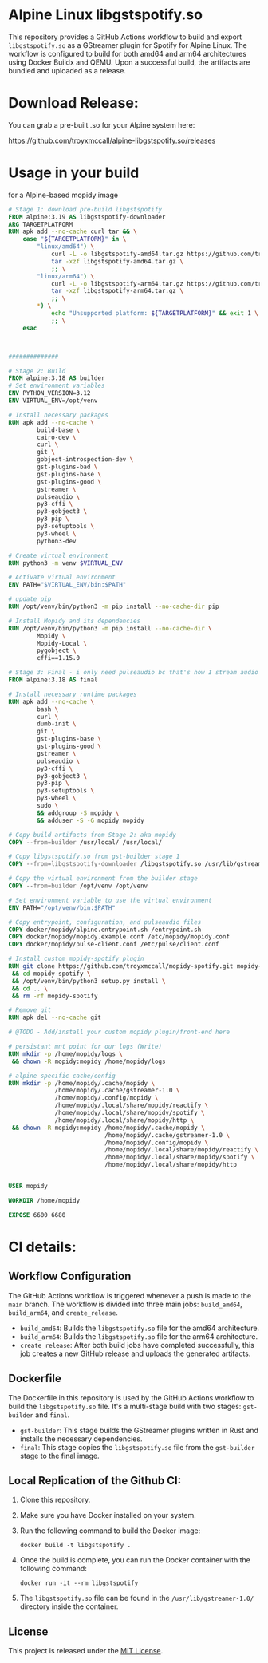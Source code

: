 # Alpine Linux libgstspotify.so

This repository provides a GitHub Actions workflow to build and export `libgstspotify.so` as a GStreamer plugin for Spotify for Alpine Linux. The workflow is configured to build for both amd64 and arm64 architectures using Docker Buildx and QEMU. Upon a successful build, the artifacts are bundled and uploaded as a release.

# Download Release:

You can grab a pre-built .so for your Alpine system here:

https://github.com/troyxmccall/alpine-libgstspotify.so/releases

# Usage in your build

for a Alpine-based mopidy image 

```dockerfile
# Stage 1: download pre-build libgstspotify
FROM alpine:3.19 AS libgstspotify-downloader
ARG TARGETPLATFORM
RUN apk add --no-cache curl tar && \
    case "${TARGETPLATFORM}" in \
        "linux/amd64") \
            curl -L -o libgstspotify-amd64.tar.gz https://github.com/troyxmccall/alpine-libgstspotify.so/releases/download/v1.22.12/libgstspotify-amd64.tar.gz && \
            tar -xzf libgstspotify-amd64.tar.gz \
            ;; \
        "linux/arm64") \
            curl -L -o libgstspotify-arm64.tar.gz https://github.com/troyxmccall/alpine-libgstspotify.so/releases/download/v1.22.12/libgstspotify-arm64.tar.gz && \
            tar -xzf libgstspotify-arm64.tar.gz \
            ;; \
        *) \
            echo "Unsupported platform: ${TARGETPLATFORM}" && exit 1 \
            ;; \
    esac



##############

# Stage 2: Build
FROM alpine:3.18 AS builder
# Set environment variables
ENV PYTHON_VERSION=3.12
ENV VIRTUAL_ENV=/opt/venv

# Install necessary packages
RUN apk add --no-cache \
        build-base \
        cairo-dev \
        curl \
        git \
        gobject-introspection-dev \
        gst-plugins-bad \
        gst-plugins-base \
        gst-plugins-good \
        gstreamer \
        pulseaudio \
        py3-cffi \
        py3-gobject3 \
        py3-pip \
        py3-setuptools \
        py3-wheel \
        python3-dev

# Create virtual environment
RUN python3 -m venv $VIRTUAL_ENV

# Activate virtual environment
ENV PATH="$VIRTUAL_ENV/bin:$PATH"

# update pip
RUN /opt/venv/bin/python3 -m pip install --no-cache-dir pip

# Install Mopidy and its dependencies
RUN /opt/venv/bin/python3 -m pip install --no-cache-dir \
        Mopidy \
        Mopidy-Local \
        pygobject \
        cffi==1.15.0

# Stage 3: Final - i only need pulseaudio bc that's how I stream audio from Docker - you might need to adjust these binaries for your final image depending on your stream preferences
FROM alpine:3.18 AS final

# Install necessary runtime packages
RUN apk add --no-cache \
        bash \
        curl \
        dumb-init \
        git \
        gst-plugins-base \
        gst-plugins-good \
        gstreamer \
        pulseaudio \
        py3-cffi \
        py3-gobject3 \
        py3-pip \
        py3-setuptools \
        py3-wheel \
        sudo \
        && addgroup -S mopidy \
        && adduser -S -G mopidy mopidy

# Copy build artifacts from Stage 2: aka mopidy
COPY --from=builder /usr/local/ /usr/local/

# Copy libgstspotify.so from gst-builder stage 1
COPY --from=libgstspotify-downloader /libgstspotify.so /usr/lib/gstreamer-1.0/libgstspotify.so

# Copy the virtual environment from the builder stage
COPY --from=builder /opt/venv /opt/venv

# Set environment variable to use the virtual environment
ENV PATH="/opt/venv/bin:$PATH"

# Copy entrypoint, configuration, and pulseaudio files
COPY docker/mopidy/alpine.entrypoint.sh /entrypoint.sh
COPY docker/mopidy/mopidy.example.conf /etc/mopidy/mopidy.conf
COPY docker/mopidy/pulse-client.conf /etc/pulse/client.conf

# Install custom mopidy-spotify plugin
RUN git clone https://github.com/troyxmccall/mopidy-spotify.git mopidy-spotify \
 && cd mopidy-spotify \
 && /opt/venv/bin/python3 setup.py install \
 && cd .. \
 && rm -rf mopidy-spotify

# Remove git
RUN apk del --no-cache git

# @TODO - Add/install your custom mopidy plugin/front-end here

# persistant mnt point for our logs (Write)
RUN mkdir -p /home/mopidy/logs \
 && chown -R mopidy:mopidy /home/mopidy/logs

# alpine specific cache/config
RUN mkdir -p /home/mopidy/.cache/mopidy \
             /home/mopidy/.cache/gstreamer-1.0 \
             /home/mopidy/.config/mopidy \
             /home/mopidy/.local/share/mopidy/reactify \
             /home/mopidy/.local/share/mopidy/spotify \
             /home/mopidy/.local/share/mopidy/http \
 && chown -R mopidy:mopidy /home/mopidy/.cache/mopidy \
                           /home/mopidy/.cache/gstreamer-1.0 \
                           /home/mopidy/.config/mopidy \
                           /home/mopidy/.local/share/mopidy/reactify \
                           /home/mopidy/.local/share/mopidy/spotify \
                           /home/mopidy/.local/share/mopidy/http


USER mopidy

WORKDIR /home/mopidy

EXPOSE 6600 6680

```

# CI details:

## Workflow Configuration

The GitHub Actions workflow is triggered whenever a push is made to the `main` branch. The workflow is divided into three main jobs: `build_amd64`, `build_arm64`, and `create_release`.

- `build_amd64`: Builds the `libgstspotify.so` file for the amd64 architecture.
- `build_arm64`: Builds the `libgstspotify.so` file for the arm64 architecture.
- `create_release`: After both build jobs have completed successfully, this job creates a new GitHub release and uploads the generated artifacts.

## Dockerfile

The Dockerfile in this repository is used by the GitHub Actions workflow to build the `libgstspotify.so` file. It's a multi-stage build with two stages: `gst-builder` and `final`.

- `gst-builder`: This stage builds the GStreamer plugins written in Rust and installs the necessary dependencies.
- `final`: This stage copies the `libgstspotify.so` file from the `gst-builder` stage to the final image.

## Local Replication of the Github CI:

1. Clone this repository.
2. Make sure you have Docker installed on your system.
3. Run the following command to build the Docker image:

   ```
   docker build -t libgstspotify .
   ```

4. Once the build is complete, you can run the Docker container with the following command:

   ```
   docker run -it --rm libgstspotify
   ```

5. The `libgstspotify.so` file can be found in the `/usr/lib/gstreamer-1.0/` directory inside the container.

## License

This project is released under the [MIT License](LICENSE).
